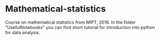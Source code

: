 # Mathematical-statistics
Course on mathematical statistics from MIPT, 2016.
In the folder "UsefulNotebooks" you can find short tutorial for introduction into python for data analysis.